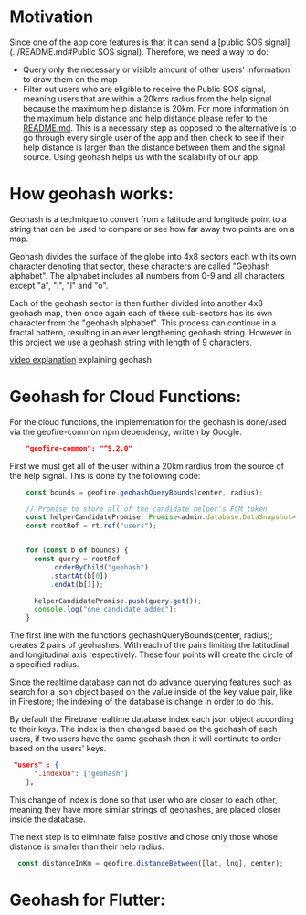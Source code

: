 # Motivation

Since one of the app core features is that it can send a [public SOS
signal](../README.md#Public SOS signal). Therefore, we need a way to do: 
- Query only the necessary or visible amount of other users' information to
  draw them on the map
- Filter out users who are eligible to receive the Public SOS signal, meaning
  users that are within a 20kms radius from the help signal because the maximum
  help distance is 20km. For more information on the maximum help distance and
  help distance please refer to the [README.md](../README.md). This is a
  necessary step as opposed to the alternative is to go through every single
  user of the app and then check to see if their help distance is larger than
  the distance between them and the signal source. Using geohash helps us with
  the scalability of our app.

# How geohash works:

Geohash is a technique to convert from a latitude and longitude point to a
string that can be used to compare or see how far away two points are on a map.

Geohash divides the surface of the globe into 4x8 sectors each with its own
character denoting that sector, these characters are called "Geohash alphabet".
The alphabet includes all numbers from 0-9 and all characters except "a", "i",
"l" and "o".

Each of the geohash sector is then further divided into another 4x8 geohash
map, then once again each of these sub-sectors has its own character from the
"geohash alphabet". This process can continue in a fractal pattern, resulting
in an ever lengthening geohash string. However in this project we use a geohash
string with length of 9 characters.

[video explanation](https://www.youtube.com/watch?v=UaMzra18TD8) explaining geohash 

# Geohash for Cloud Functions:

For the cloud functions, the implementation for the geohash is done/used via
the geofire-common npm dependency, written by Google.

```json
    "geofire-common": "^5.2.0"
``` 

First we must get all of the user within a 20km rardius from the source of the
help signal. This is done by the following code:

```ts
    const bounds = geofire.geohashQueryBounds(center, radius);

    // Promise to store all of the candidate helper's FCM token
    const helperCandidatePromise: Promise<admin.database.DataSnapshot>[] = [];
    const rootRef = rt.ref("users");


    for (const b of bounds) {
      const query = rootRef
          .orderByChild("geohash")
          .startAt(b[0])
          .endAt(b[1]);

      helperCandidatePromise.push(query.get());
      console.log("one candidate added");
    }
```

The first line with the functions geohashQueryBounds(center, radius); creates 2
pairs of geohashes. With each of the pairs limiting the latitudinal and
longitudinal axis respectively. These four points will create the circle of a 
specified radius.

Since the realtime database can not do advance querying features such as search
for a json object based on the value inside of the key value pair, like in
Firestore; the indexing of the database is change in order to do this.

By default the Firebase realtime database index each json object according to
their keys. The index is then changed based on the geohash of each users, if
two users have the same geohash then it will continute to order based on the
users' keys.

```json
 "users" : {
      ".indexOn": ["geohash"]
    },
```

This change of index is done so that user who are closer to each other, meaning
they have more similar strings of geohashes, are placed closer inside the
database.

The next step is to eliminate false positive and chose only those whose distance 
is smaller than their help radius. 
```ts
  const distanceInKm = geofire.distanceBetween([lat, lng], center);
```

# Geohash for Flutter:
